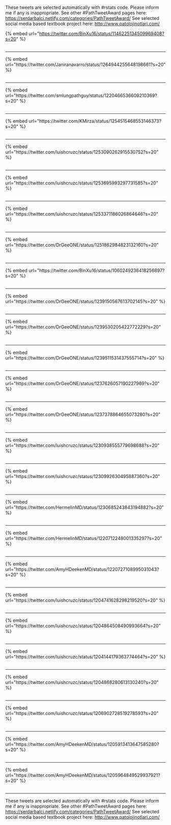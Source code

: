 

These tweets are selected automatically with #rstats code. Please inform me if any is inappropriate.
See other #PathTweetAward pages here: https://serdarbalci.netlify.com/categories/PathTweetAward/ 
See selected social media based textbook project here: http://www.patolojinotlari.com/

{% embed url="https://twitter.com/BinXu16/status/1146225134509969408?s=20" %}<br>
<br>
<hr>
{% embed url="https://twitter.com/Janiranavarro/status/1264944255648198661?s=20" %}<br>
<br>
<hr>
{% embed url="https://twitter.com/smlungpathguy/status/1220466536609210369?s=20" %}<br>
<br>
<hr>
{% embed url="https://twitter.com/KMirza/status/1254515468553146373?s=20" %}<br>
<br>
<hr>
{% embed url="https://twitter.com/luishcruzc/status/1253090262915530752?s=20" %}<br>
<br>
<hr>
{% embed url="https://twitter.com/luishcruzc/status/1253695993297731585?s=20" %}<br>
<br>
<hr>
{% embed url="https://twitter.com/luishcruzc/status/1253371186026864646?s=20" %}<br>
<br>
<hr>
{% embed url="https://twitter.com/DrGeeONE/status/1251862984823132160?s=20" %}<br>
<br>
<hr>
{% embed url="https://twitter.com/BinXu16/status/1060249236418256897?s=20" %}<br>
<br>
<hr>
{% embed url="https://twitter.com/DrGeeONE/status/1239150567613702145?s=20" %}<br>
<br>
<hr>
{% embed url="https://twitter.com/DrGeeONE/status/1239530205422772229?s=20" %}<br>
<br>
<hr>
{% embed url="https://twitter.com/DrGeeONE/status/1239511531437555714?s=20" %}<br>
<br>
<hr>
{% embed url="https://twitter.com/DrGeeONE/status/1237626057190227969?s=20" %}<br>
<br>
<hr>
{% embed url="https://twitter.com/DrGeeONE/status/1237378864655073280?s=20" %}<br>
<br>
<hr>
{% embed url="https://twitter.com/luishcruzc/status/1230938555779698688?s=20" %}<br>
<br>
<hr>
{% embed url="https://twitter.com/luishcruzc/status/1230992630495887360?s=20" %}<br>
<br>
<hr>
{% embed url="https://twitter.com/HermelinMD/status/1230685243843194882?s=20" %}<br>
<br>
<hr>
{% embed url="https://twitter.com/HermelinMD/status/1220712248001335297?s=20" %}<br>
<br>
<hr>
{% embed url="https://twitter.com/AmyHDeekenMD/status/1220727108995031043?s=20" %}<br>
<br>
<hr>
{% embed url="https://twitter.com/luishcruzc/status/1204741628298219520?s=20" %}<br>
<br>
<hr>
{% embed url="https://twitter.com/luishcruzc/status/1204864508490993664?s=20" %}<br>
<br>
<hr>
{% embed url="https://twitter.com/luishcruzc/status/1204144179363774464?s=20" %}<br>
<br>
<hr>
{% embed url="https://twitter.com/luishcruzc/status/1204868280613130240?s=20" %}<br>
<br>
<hr>
{% embed url="https://twitter.com/luishcruzc/status/1206902728519278593?s=20" %}<br>
<br>
<hr>
{% embed url="https://twitter.com/AmyHDeekenMD/status/1205913413647585280?s=20" %}<br>
<br>
<hr>
{% embed url="https://twitter.com/AmyHDeekenMD/status/1205964849529937921?s=20" %}<br>
<br>
<hr>


These tweets are selected automatically with #rstats code. Please inform me if any is inappropriate.
See other #PathTweetAward pages here: https://serdarbalci.netlify.com/categories/PathTweetAward/ 
See selected social media based textbook project here: http://www.patolojinotlari.com/
